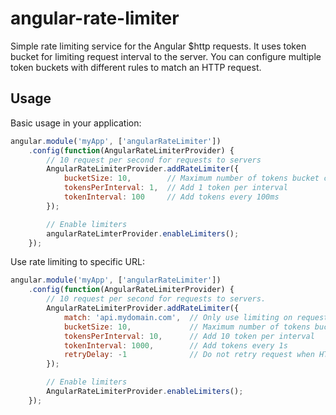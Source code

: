 # angular-rate-limiter

Simple rate limiting service for the Angular $http requests. It uses token bucket for limiting request interval to the server.
You can configure multiple token buckets with different rules to match an HTTP request.

## Usage

Basic usage in your application:
```js
angular.module('myApp', ['angularRateLimiter'])
    .config(function(AngularRateLimiterProvider) {
        // 10 request per second for requests to servers
        AngularRateLimiterProvider.addRateLimiter({
            bucketSize: 10,        // Maximum number of tokens bucket can hold
            tokensPerInterval: 1,  // Add 1 token per interval
            tokenInterval: 100     // Add tokens every 100ms
        });

        // Enable limiters
        angularRateLimterProvider.enableLimiters();
    });
```

Use rate limiting to specific URL:
```js
angular.module('myApp', ['angularRateLimiter'])
    .config(function(AngularRateLimiterProvider) {
        // 10 request per second for requests to servers.
        AngularRateLimiterProvider.addRateLimiter({
            match: 'api.mydomain.com',  // Only use limiting on request which URL contain 'api.mydomain.com'
            bucketSize: 10,             // Maximum number of tokens bucket can hold
            tokensPerInterval: 10,      // Add 10 token per interval
            tokenInterval: 1000,        // Add tokens every 1s
            retryDelay: -1              // Do not retry request when HTTP code 429 is received
        });

        // Enable limiters
        AngularRateLimiterProvider.enableLimiters();
    });
```
